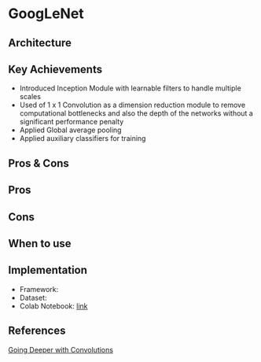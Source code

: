 # GoogLeNet

## Architecture

## Key Achievements
- Introduced Inception Module with learnable filters to handle multiple scales
- Used of 1 x 1 Convolution as a dimension reduction module to remove computational bottlenecks and also the depth of the networks without a significant performance penalty
- Applied Global average pooling
- Applied auxiliary classifiers for training

## Pros & Cons

Pros
- 

Cons
- 

## When to use

## Implementation
- Framework: 
- Dataset: 
- Colab Notebook: [link]()

<!--
## Results
Training

Validation

Examples:
-->

## References
[Going Deeper with Convolutions](https://arxiv.org/abs/1409.4842)
